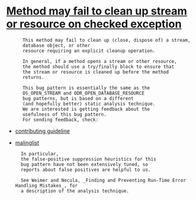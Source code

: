# [Method may fail to clean up stream or resource on checked exception](https://spotbugs.readthedocs.io/en/latest/bugDescriptions.html#OBL_UNSATISFIED_OBLIGATION_EXCEPTION_EDGE)

          This method may fail to clean up (close, dispose of) a stream,
          database object, or other
          resource requiring an explicit cleanup operation.

          In general, if a method opens a stream or other resource,
          the method should use a try/finally block to ensure that
          the stream or resource is cleaned up before the method
          returns.

          This bug pattern is essentially the same as the
          OS_OPEN_STREAM and ODR_OPEN_DATABASE_RESOURCE
          bug patterns, but is based on a different
          (and hopefully better) static analysis technique.
          We are interested is getting feedback about the
          usefulness of this bug pattern.
          For sending feedback, check:

*   [contributing guideline](https://github.com/spotbugs/spotbugs/blob/master/CONTRIBUTING.md)
*   [malinglist](https://github.com/spotbugs/discuss/issues?q=)

          In particular,
          the false-positive suppression heuristics for this
          bug pattern have not been extensively tuned, so
          reports about false positives are helpful to us.

          See Weimer and Necula, _Finding and Preventing Run-Time Error Handling Mistakes_, for
          a description of the analysis technique.